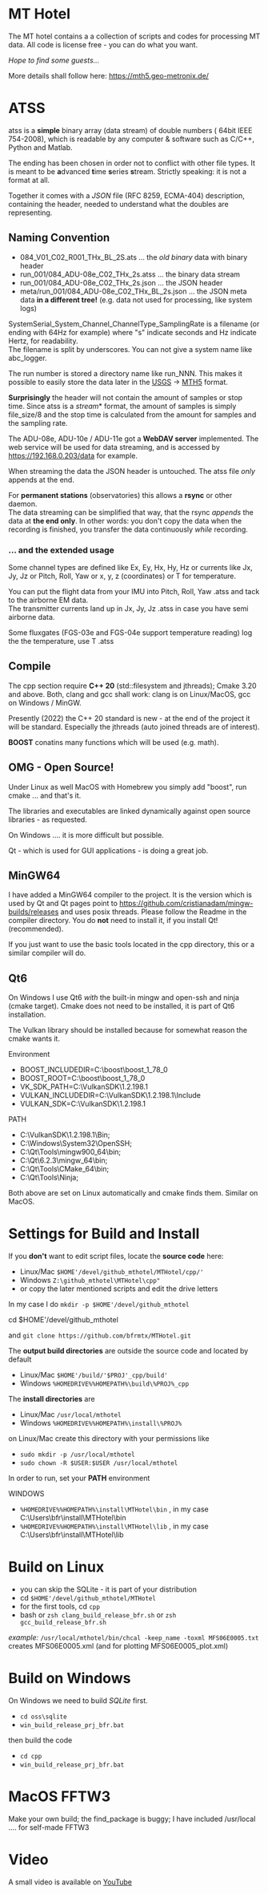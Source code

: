 # MT Hotel

The MT hotel contains a a collection of scripts and codes for processing MT data.
All code is license free - you can do what you want.

*Hope to find some guests...*

More details shall follow here: https://mth5.geo-metronix.de/

# ATSS

atss is a **simple** binary array (data stream) of double numbers ( 64bit IEEE 754-2008), which is readable by any computer & software such as C/C++, Python and Matlab.

The ending has been chosen in order not to conflict with other file types. It is meant to be **a**dvanced **t**ime **s**eries **s**tream. Strictly speaking: it is not a format at all.

Together it comes with a *JSON* file (RFC 8259, ECMA-404) description, containing the header, needed to understand what the doubles are representing.

## Naming Convention

* 084_V01_C02_R001_THx_BL_2S.ats   ... the *old binary* data with binary header
* run_001/084_ADU-08e_C02_THx_2s.atss  ... the binary data stream
* run_001/084_ADU-08e_C02_THx_2s.json  ... the JSON header
* meta/run_001/084_ADU-08e_C02_THx_BL_2s.json  ... the JSON meta data **in a different tree!** (e.g. data not used for processing, like system logs)

SystemSerial_System_Channel_ChannelType_SamplingRate is a filename (or ending with 64Hz for example) where "s" indicate seconds and Hz indicate Hertz, for readability. <br>
The filename is split by underscores. You can not give a system name like abc_logger.

The run number is stored a directory name like run_NNN. This makes it possible to easily store the data later in the [USGS](https://www.usgs.gov/) -> [MTH5](https://mth5.readthedocs.io) format.

**Surprisingly** the header will not contain the amount of samples or stop time. Since atss is a *stream** format, the amount of samples is simply file_size/8 and the stop time is calculated from the amount for samples and the sampling rate.

The ADU-08e, ADU-10e / ADU-11e got a **WebDAV server** implemented.
The web service will be used for data streaming, and is accessed by https://192.168.0.203/data for example.

When streaming the data the JSON header is untouched. The atss file *only* appends at the end.

For **permanent stations** (observatories) this allows a **rsync** or other daemon. <br>
The data streaming can be simplified that way, that the rsync *appends* the data at **the end only**.
In other words: you don't copy the data when the recording is finished, you transfer the data continuously *while* recording.

### ... and the extended usage

Some channel types are defined like Ex, Ey, Hx, Hy, Hz or currents like Jx, Jy, Jz or Pitch, Roll, Yaw or x, y, z (coordinates) or T for temperature.

You can put the flight data from your IMU into Pitch, Roll, Yaw .atss and tack to the airborne EM data. <br>
The transmitter currents land up in Jx, Jy, Jz .atss in case you have semi airborne data. <br>

Some fluxgates (FGS-03e and FGS-04e support temperature reading) log the the temperature, use T .atss

## Compile

The cpp section require **C++ 20** (std::filesystem and jthreads); Cmake 3.20 and above. Both, clang and gcc shall work: clang is on Linux/MacOS, gcc on Windows / MinGW.

Presently (2022) the C++ 20 standard is new - at the end of the project it will be standard. Especially the jthreads (auto joined threads are of interest).

**BOOST** conatins many functions which will be used (e.g. math).

## OMG - Open Source!

Under Linux as well MacOS with Homebrew you simply add "boost", run cmake ... and that's it.

The libraries and executables are linked dynamically against open source libraries - as requested.

On Windows .... it is more difficult but possible.

Qt - which is used for GUI applications - is doing a great job.

## MinGW64

I have added a MinGW64 compiler to the project. It is the version which is used by Qt and Qt pages point to https://github.com/cristianadam/mingw-builds/releases and uses posix threads. Please follow the Readme in the compiler directory. You do **not** need to install it, if you install Qt! (recommended).

If you just want to use the basic tools located in the cpp directory, this or a similar compiler will do.

## Qt6

On Windows I use Qt6 *with* the built-in mingw and open-ssh and ninja (cmake target). Cmake does not need to be installed, it is part of Qt6 installation.

The Vulkan library should be installed because for somewhat reason the cmake wants it.

Environment

* BOOST_INCLUDEDIR=C:\boost\boost_1_78_0
* BOOST_ROOT=C:\boost\boost_1_78_0
* VK_SDK_PATH=C:\VulkanSDK\1.2.198.1
* VULKAN_INCLUDEDIR=C:\VulkanSDK\1.2.198.1\Include
* VULKAN_SDK=C:\VulkanSDK\1.2.198.1

PATH

* C:\VulkanSDK\1.2.198.1\Bin;
* C:\Windows\System32\OpenSSH\;
* C:\Qt\Tools\mingw900_64\bin;
* C:\Qt\6.2.3\mingw_64\bin;
* C:\Qt\Tools\CMake_64\bin;
* C:\Qt\Tools\Ninja;

Both above are set on Linux automatically and cmake finds them. Similar on MacOS.

# Settings for Build and Install

If you **don't** want to edit script files, locate the **source code** here:

* Linux/Mac `$HOME'/devel/github_mthotel/MTHotel/cpp/'`
* Windows `Z:\github_mthotel\MTHotel\cpp"` 
* or copy the later mentioned scripts and edit the drive letters

In my case I do `mkdir -p $HOME'/devel/github_mthotel`

cd  $HOME'/devel/github_mthotel

and `git clone https://github.com/bfrmtx/MTHotel.git`

The **output build directories** are outside the source code and located by default

* Linux/Mac `$HOME'/build/'$PROJ'_cpp/build'`
* Windows `%HOMEDRIVE%%HOMEPATH%\build\%PROJ%_cpp` 

The **install directories** are 

* Linux/Mac `/usr/local/mthotel`
* Windows `%HOMEDRIVE%%HOMEPATH%\install\%PROJ%` 

on Linux/Mac create this directory with your permissions like

* `sudo mkdir -p /usr/local/mthotel`
* `sudo chown -R $USER:$USER /usr/local/mthotel`

In order to run, set your **PATH** environment

WINDOWS

* `%HOMEDRIVE%%HOMEPATH%\install\MTHotel\bin` , in my case C:\Users\bfr\install\MTHotel\bin
* `%HOMEDRIVE%%HOMEPATH%\install\MTHotel\lib` , in my case C:\Users\bfr\install\MTHotel\lib

# Build on Linux

* you can skip the SQLite - it is part of your distribution
* cd `$HOME'/devel/github_mthotel/MTHotel`
* for the first tools, cd `cpp`
* bash or `zsh clang_build_release_bfr.sh` or `zsh gcc_build_release_bfr.sh`

*example:* `/usr/local/mthotel/bin/chcal -keep_name -toxml MFS06E0005.txt` creates MFS06E0005.xml (and for plotting MFS06E0005_plot.xml)

# Build on Windows

On Windows we need to build *SQLite* first.

* `cd oss\sqlite`
* `win_build_release_prj_bfr.bat`

then build the code

* `cd cpp`
* `win_build_release_prj_bfr.bat`


# MacOS FFTW3

Make your own build; the find_package is buggy;
I have included /usr/local .... for self-made FFTW3

# Video

A small video is available on [YouTube](https://www.youtube.com/watch?v=3z3z3z3z3z3)
